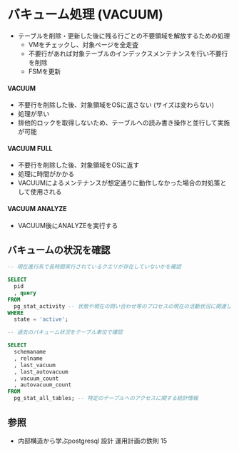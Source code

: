 # バキューム処理 (VACUUM)
- テーブルを削除・更新した後に残る行ごとの不要領域を解放するための処理
  - VMをチェックし、対象ページを全走査
  - 不要行があれば対象テーブルのインデックスメンテナンスを行い不要行を削除
  - FSMを更新

#### VACUUM
- 不要行を削除した後、対象領域をOSに返さない (サイズは変わらない)
- 処理が早い
- 排他的ロックを取得しないため、テーブルへの読み書き操作と並行して実施が可能

#### VACUUM FULL
- 不要行を削除した後、対象領域をOSに返す
- 処理に時間がかかる
- VACUUMによるメンテナンスが想定通りに動作しなかった場合の対処策として使用される

#### VACUUM ANALYZE
- VACUUM後にANALYZEを実行する

## バキュームの状況を確認

```sql
-- 現在進行系で長時間実行されているクエリが存在していないかを確認

SELECT
  pid
  , query
FROM
  pg_stat_activity -- 状態や現在の問い合わせ等のプロセスの現在の活動状況に関連した情報
WHERE
  state = 'active';
```

```sql
-- 過去のバキューム状況をテーブル単位で確認

SELECT
  schemaname
  , relname
  , last_vacuum
  , last_autovacuum
  , vacuum_count
  , autovacuum_count
FROM
  pg_stat_all_tables; -- 特定のテーブルへのアクセスに関する統計情報
```

## 参照
- 内部構造から学ぶpostgresql 設計 運用計画の鉄則 15
